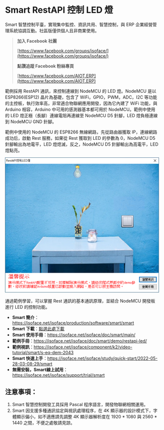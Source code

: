 # Smart RestAPI 控制 LED 燈

Smart 智慧控制平臺，實現集中監控、資訊共用、智慧控制，與 ERP 企業經營管理系統協調互動。社區版僅供個人且非商業使用。

> **加入 Facebook 社團**
>
> [https://www.facebook.com/groups/isoface/](https://www.facebook.com/groups/isoface/)
> 
> **點讚追蹤 Facebook 粉絲專頁**
> 
> [https://www.facebook.com/AIOT.ERP](https://www.facebook.com/AIOT.ERP)

範例採用 RestAPI 通訊，來控制連線到 NodeMCU 的 LED 燈。NodeMCU 是以 ESP8266(ESP12) 晶片為基礎，包含了 WiFi，GPIO，PWM，ADC，I2C 等功能的主控板，執行效率高，非常適合物聯網應用開發，因為它內建了 WiFi 功能，與 Arduino 相容，Arduino 中可用的感測器基本都可用於 NodeMCU。範例中使用的 LED 燈正極（長腳）連線電阻再連線至 NodeMCU D5 針腳，LED 燈負極連線到 NodeMCU GND 針腳。

範例中使用的 NodeMCU 的 ESP8266 無線網路，先從路由器獲取 IP，連線網路成功后，啟動 Rest 服務，如果從 Rest 獲取到 LED 的參數為 0，NodeMCU D5 針腳輸出為地電平，LED 燈熄滅，反之，NodeMCU D5 針腳輸出為高電平，LED 燈點亮。

![](images/20220926170426.png)

通過範例學習，可以掌握 Rest 通訊的基本通訊原理，並結合 NodeMCU 開發板進行 LED 的控制功能。

* **Smart 簡介**：https://isoface.net/isoface/production/software/smart/smart
* **Smart 下載**：[點選此處下載](https://github.com/isoface-iot/Smart/releases/latest)
* **Smart 使用手冊**：https://isoface.net/isoface/doc/smart/main/
* **範例手冊**：https://isoface.net/isoface/doc/smart/demo/restapi-led/
* **範例視訊**：https://isoface.net/isoface/component/k2/video-tutorial/smart/s-eq-dem-2043
* **Smart 快速上手**：https://isoface.net/isoface/study/quick-start/2022-05-28-03-08-29/smart
* **無需安裝，Smart線上試用**：https://isoface.net/isoface/support/trial/smart

## 注意事項：
1. Smart 智慧控制開發工具採用 Pascal 程序語言，開發物聯網相關運用。
2. Smart 因支援多種通訊協定與視訊處理程序，在 4K 顯示器的設計模式下，字體顯示偏小，如不適應請先調整 4K 顯示器解析度在 1920 * 1080 與 2560 * 1440 之間，不便之處敬請見諒。